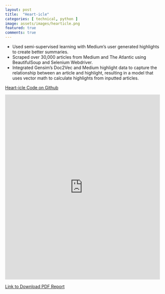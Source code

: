 ```yaml
---
layout: post
title:  "Heart-icle"
categories: [ technical, python ]
image: assets/images/hearticle.png
featured: true
comments: true
---
```


* Used semi-supervised learning with Medium’s user generated highlights to create better summaries.
* Scraped over 30,000 articles from Medium and The Atlantic using BeautifulSoup and Selenium Webdriver.
* Integrated Gensim’s Doc2Vec and Medium highlight data to capture the relationship between an article
and highlight, resulting in a model that uses vector math to calculate highlights from inputted articles.

[Heart-icle Code on Github](https://github.com/LJamesHu/Heart-icle)

<embed src="https://drive.google.com/viewerng/
viewer?embedded=true&url={{site.url}}{{site.baseurl}}/assets/files/Heart-icle.pdf" style="height:600px;width:100%;">

[Link to Download PDF Report]({{site.baseurl}}/assets/files/Heart-icle.pdf)